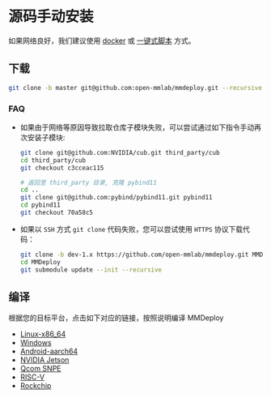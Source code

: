 # 源码手动安装

如果网络良好，我们建议使用 [docker](build_from_docker.md) 或 [一键式脚本](build_from_script.md) 方式。

## 下载

```bash
git clone -b master git@github.com:open-mmlab/mmdeploy.git --recursive
```

### FAQ

- 如果由于网络等原因导致拉取仓库子模块失败，可以尝试通过如下指令手动再次安装子模块:

  ```bash
  git clone git@github.com:NVIDIA/cub.git third_party/cub
  cd third_party/cub
  git checkout c3cceac115

  # 返回至 third_party 目录, 克隆 pybind11
  cd ..
  git clone git@github.com:pybind/pybind11.git pybind11
  cd pybind11
  git checkout 70a58c5
  ```

- 如果以 `SSH` 方式 `git clone` 代码失败，您可以尝试使用 `HTTPS` 协议下载代码：

  ```bash
  git clone -b dev-1.x https://github.com/open-mmlab/mmdeploy.git MMDeploy
  cd MMDeploy
  git submodule update --init --recursive
  ```

## 编译

根据您的目标平台，点击如下对应的链接，按照说明编译 MMDeploy

- [Linux-x86_64](linux-x86_64.md)
- [Windows](windows.md)
- [Android-aarch64](android.md)
- [NVIDIA Jetson](jetsons.md)
- [Qcom SNPE](snpe.md)
- [RISC-V](riscv.md)
- [Rockchip](rockchip.md)
